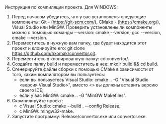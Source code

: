 Инструкция по компиляции проекта.
Для WINDOWS:
1) Перед началом убедитесь, что у вас установлены следующие компоненты:
    Git - (https://git-scm.com/),
    CMake - (https://cmake.org/),
    Visual Studio или MinGW.
    Проверить установлены ли компоненты можно с помощью команды --version: cmake --version, gcc --version, cmake --version.
3) Переместитесь в нужную вам папку, где будет находится этот проект и клонируйте его: git clone https://github.com/hxomak/convertor.git.
4) Переместитесь в клонированную папку: cd convertor/.
5) Создайте папку build и переместитесь в нее: mkdir build && cd build.
6) Сгенерируйте файлы сборки с помощью CMake в зависимости от того, каким компилятором вы пользуетесь:
    - если вы пользуетесь Visual Studio: cmake .. -G "Visual Studio <версия Visual Studio>", вместо <> вы должны вставить версию своего IDE;
    - если у вас MinGW: cmake .. -G "MinGW Makefiles".
7) Скомпилируйте проект:
    - c Visual Studio: cmake --build . --config Release;
    - с MinGW: mingw32-make.
8) Запустите программу: Release/convertor.exe или convertor.exe.
